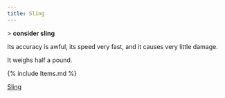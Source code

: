 ```yaml
---
title: Sling
---
```


\> **consider sling**

Its accuracy is awful, its speed very fast, and it causes very little
damage.

It weighs half a pound.

{% include Items.md %}

[Sling](Category:_Missile_weapons "wikilink")
